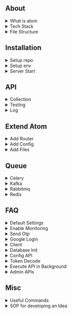 ## About

<details>
<summary>What is atom</summary>

<br>

- Open-source backend framework to speed up large-scale application development  
- Modular architecture combining functional and procedural styles  
- Pure functions used to minimize side effects and improve testability  
- Built-in support for Postgres, Redis, S3, Kafka, and many other services  
- Production-ready to build APIs, background jobs, and integrations quickly  
- Minimal boilerplate so you don’t have to reinvent the wheel each time  
- Non-opinionated: full flexibility in defining business schema, API structure, and external libraries  
</details>

<details>
<summary>Tech Stack</summary>

<br>

Atom uses a proven tech stack so you can build fast without worrying about stack choices.
- Language: Python  
- Framework: FastAPI (for building async APIs)  
- Database: PostgreSQL (primary relational database)  
- Caching: Redis or Valkey (used for cache, rate limiting, task queues, etc.)  
- Object Storage: S3 (for storing files and media objects)  
- Queue: RabbitMQ or Kafka (for background jobs and async processing)  
- Task Worker: Celery (for background processing)  
- Monitoring: Sentry/Prometheus (for error tracking and performance monitoring)  
</details>

<details>
<summary>File Structure</summary>

<br>

Explanation of key files in the repo:
- `function.py` – Core business logic or utility functions
- `.env` – Config variables used across the app  
- `config.py` – Config variables used across the app  
- `main.py` – FastAPI Server + core APIs 
- `extend.py` – Logic for extneding router
- `router.py` – Samples for extending the APIs  
- `curl.txt` – List of curl requests used for testing  
- `test.sh` – Shell script to execute curl.txt tests  
- `consumer_redis.py` – Redis consumer for pub/sub or queue  
- `consumer_rabbitmq.py` – RabbitMQ consumer  
- `consumer_kafka.py` – Kafka consumer  
- `consumer_celery.py` – Celery worker 
- `requirements.txt` – Python dependencies
- `readme.md` – Project documentation   
- `Dockerfile` – Build and run the project inside Docker  
- `.gitignore` – Files/directories to ignore in git
</details>


















## Installation

<details>
<summary>Setup repo</summary>

<br>

```bash
#download repo
git clone https://github.com/atom36942/atom.git
cd atom

#create venv
python3 -m venv venv

#install requirements
./venv/bin/pip install -r requirements.txt
```
</details>

<details>
<summary>Setup env</summary>

<br>

- Create a `.env` file in the root directory with min 4 keys 
- `config_postgres_url`: primary database (PostgreSQL) connection URL  
- `config_redis_url`: used for caching,rate limiting etc 
- `config_key_root`: secret key to authenticate root-user APIs - /root/{api}  
- `config_key_jwt`: secret key used for signing and verifying JWT tokens
```env
config_postgres_url=postgresql://atom@127.0.0.1/postgres
config_redis_url=redis://localhost:6379
config_key_root=any random secret key (2n91nIEaJpsqjFUz)
config_key_jwt=any random secret key (2n91nIEaJpsqjFUz)
```
</details>

<details>
<summary>Server Start</summary>

<br>

Direct
```bash
#direct
./venv/bin/python main.py

#reload
./venv/bin/uvicorn main:app --reload

#docker
docker build -t atom .
docker run -p 8000:8000 atom
```
</details>














## API

<details>
<summary>Collection</summary>

<br>

- All atom APIs are defined in main.py
- All atom APIs are listed in `curl.txt` as ready-to-run `curl` commands  
- You can copy-paste any of these directly into Postman (use "Raw Text" option)  
- Any curl starting with `0` is skipped during automated testing with `test.sh`
- Major section - index,root,auth,my,public,private,admin,router
</details>

<details>
<summary>Testing</summary>

<br>

- You can use the `test.sh` script to run a batch of API tests.
- It reads all curl commands from `curl.txt`
- Executes them one by one as a quick integration test
- To disable a specific curl command, prefix the curl command with `0` in `curl.txt`
- Testing Summary (API,Status Code,Response Time (ms)) will be saved to `curl.csv` in the root folder
- How to run script:
```bash
./test.sh
```
</details>

<details>
<summary>Log</summary>

<br>

- Prebuilt api logs in `log_api` table in database
- Logging is done asynchronously
</details>

















## Extend Atom

<details>
<summary>Add Router</summary>

<br>

- Easily extend Atom by adding your API router files.
- See `router.py` for sample usage
- All APIs in the router file will be automatically added
- Ex to create a router service called llm.
```bash
#1st way
touch router_llm.py

#2nd way
mkdir -p router && touch router/llm.py
```
</details>

<details>
<summary>Add Config</summary>

<br>

- Easily extend Atom by adding your config.
- Use `config` var dict in your routes to access entire config
- Ex to add a key called openai_key using different ways
```bash
#1st way
echo "openai_key=sk-xxxxxx" >> .env

#2nd
echo "openai_key = 'sk-xxxxxx'" >> config.py

#3rd
touch config_custom.py
echo "openai_key = 'sk-xxxxxx'" >> config_custom.py

#4th way
mkdir -p config && touch config/openai.py
echo "openai_key = 'sk-xxxxxx'" >> config/openai.py

#how to use
config.get(openai_key)
```
</details>

<details>
<summary>Add Files</summary>

<br>

- Add extra file logic in `extend_{logic}.py` like function,import,pydantic,etc
- Add all extend files in `extend_master.py`
- This is an opinionated approach to structure code
- import `extend_master.py` in your routes
```python
from extend import *
from extend_master import *
```
</details>













## Queue

<details>
<summary>Celery</summary>

<br>

- Prebuilt Consumer/Producer client
- Docs - https://github.com/celery/celery
- You can add more functions in consumer/producer
- Search producer client in `main.py` or `function.py` for understaning usage
- Commands:
```bash
#consumer .env
config_celery_broker_url=redis://localhost:6379
config_postgres_url=postgresql://atom@127.0.0.1/postgres

##consumer run
./venv/bin/celery -A consumer_celery worker --loglevel=info

#producer .env
config_celery_broker_url=redis://localhost:6379

#producer client
request.app.state.client_celery_producer 
```
</details>


<details>
<summary>Kafka</summary>

<br>

- Prebuilt Consumer/Producer client
- Docs - https://github.com/aio-libs/aiokafka
- You can add more functions in consumer/producer
- Search producer client in `main.py` or `function.py` for understaning usage
- Commands:
```bash
#consumer .env
config_kafka_url=value
config_kafka_username=value
config_kafka_password=value
config_postgres_url=postgresql://atom@127.0.0.1/postgres

##consumer run
./venv/bin/python consumer_kafka.py

#producer .env
config_kafka_url=value
config_kafka_username=value
config_kafka_password=value

#producer client
request.app.state.client_kafka_producer
```
</details>

<details>
<summary>Rabbitmq</summary>

<br>

- Prebuilt Consumer/Producer client
- Docs - https://github.com/mosquito/aio-pika
- You can add more functions in consumer/producer
- Search producer client in `main.py` or `function.py` for understaning usage
- Commands:
```bash
#consumer .env
config_rabbitmq_url=amqp://guest:guest@localhost:5672
config_postgres_url=postgresql://atom@127.0.0.1/postgres

##consumer run
./venv/bin/python consumer_rabbitmq.py

#producer .env
config_rabbitmq_url=amqp://guest:guest@localhost:5672

#producer client
request.app.state.client_rabbitmq_producer
```
</details>

<details>
<summary>Redis</summary>

<br>

- Prebuilt Consumer/Producer client
- Docs - https://redis.readthedocs.io/en/stable/examples/asyncio_examples.html
- You can add more functions in consumer/producer
- Search producer client in `main.py` or `function.py` for understaning usage
- Commands:
```bash
#consumer .env
config_redis_pubsub_url=redis://localhost:6379
config_postgres_url=postgresql://atom@127.0.0.1/postgres

##consumer run
./venv/bin/python consumer_redis.py

#producer .env
config_redis_pubsub_url=redis://localhost:6379

#producer client
request.app.state.client_redis_producer
```
</details>
















## FAQ

<details>
<summary>Default Settings</summary>

<br>

- With below config keys,you can control default settings
- Default values are in main.py config section
- You can add them in `.env` or `config.py` to update default value
- Each key is independent of each other
```bash
#postgres
config_postgres_min_connection=5
config_postgres_max_connection=20

#ratelimiter
config_redis_url_ratelimiter=value

#token
config_token_expire_sec=10000
config_token_user_key_list=id,mobile

#enable/disable
config_is_signup=1
config_is_otp_verify_profile_update=1
config_is_log_api=1
config_is_prometheus==0

#batch
config_batch_log_api=10
config_batch_object_create=10

#cors                             
config_cors_origin_list=x,y,z                   
config_cors_method_list=x,y,z
config_cors_headers_list=x,y,z
config_cors_allow_credentials=False

#crud
config_public_table_create_list=post,comment
config_public_table_read_list=users,post
config_column_update_disabled_list=is_active,is_verified

#mode
config_mode_check_api_access=token/cache
config_mode_check_is_active=token/cache

#cache
config_limit_cache_users_api_access=0
config_limit_cache_users_is_active=0     
```
</details>

<details>
<summary>Enable Monitoring</summary>

<br>

Add the following key to your `.env` file
```bash
#sentry
config_sentry_dsn=value

#prometheus
config_is_prometheus=1
```
</details>

<details>
<summary>Send Otp</summary>

<br>

- Fast2SMS - https://www.fast2sms.com/docs
- Resend - https://resend.com/docs/api-reference
- Check api in the public section of file `curl.txt`
- Add the following key to your `.env` file
```bash
#fast2sms
config_fast2sms_url=value
config_fast2sms_key=value

#resend
config_resend_url=value
config_resend_key=value
```
</details>

<details>
<summary>Google Login</summary>

<br>

- Check api in the auth section of file `curl.txt`
- Add the following key to your `.env` file
```bash
#google
config_google_login_client_id=value
```
</details>

<details>
<summary>Client</summary>

<br>

- Search client name in `main.py` or `function.py` for understaning usage. Docs link below:-
- Databases - https://github.com/encode/databases
- Asyncpg - https://github.com/MagicStack/asyncpg
- Redis - https://redis.readthedocs.io/en/stable/examples/asyncio_examples.html
- Mongodb - https://motor.readthedocs.io/en/stable
- AWS S3/SNS/SES - https://boto3.amazonaws.com
- Posthog - https://posthog.com/docs/libraries/python
- OpenAI - https://github.com/openai/openai-python
- How to enable: add below key in .env
```bash
#postgres
config_postgres_url=postgresql://atom@127.0.0.1/postgres
config_postgres_url_read=postgresql://atom@127.0.0.1/postgres

#redis
config_redis_url=redis://localhost:6379

#mongodb
config_mongodb_url=mongodb://localhost:27017

#aws s3
config_aws_access_key_id=value
config_aws_secret_access_key=value
config_s3_region_name=value

#aws sns
config_aws_access_key_id=value
config_aws_secret_access_key=value
config_sns_region_name=value

#aws ses
config_aws_access_key_id=value
config_aws_secret_access_key=value
config_ses_region_name=value

#posthog
config_posthog_project_host=value
config_posthog_project_key=value

#openai
config_openai_key=value
```

How to access client in your routes.
```python
request.app.state.client_postgres
request.app.state.client_postgres_asyncpg
request.app.state.client_postgres_asyncpg_pool
request.app.state.client_postgres_read
request.app.state.client_redis
request.app.state.client_mongodb
request.app.state.client_s3
request.app.state.client_s3_resource
request.app.state.client_sns
request.app.state.client_ses
request.app.state.client_posthog
request.app.state.client_openai 
 ```
</details>

<details>
<summary>Database Init</summary>

<br>

- Extend below config_postgres_schema as per your schema.
- Replace it in config.py
```python
config_postgres_schema={
"table":{
"test":[
"created_at-timestamptz-0-brin",
"updated_at-timestamptz-0-0",
"created_by_id-bigint-0-0",
"updated_by_id-bigint-0-0",
"is_active-smallint-0-btree",
"is_verified-smallint-0-btree",
"is_deleted-smallint-0-btree",
"is_protected-smallint-0-btree",
"type-bigint-0-btree",
"title-text-0-btree,gin",
"description-text-0-0",
"file_url-text-0-0",
"link_url-text-0-0",
"tag-text-0-0",
"rating-numeric(10,3)-0-0",
"remark-text-0-btree,gin",
"location-geography(POINT)-0-gist",
"metadata-jsonb-0-gin"
],
"users":[
"created_at-timestamptz-0-brin",
"updated_at-timestamptz-0-0",
"created_by_id-bigint-0-0",
"updated_by_id-bigint-0-0",
"is_active-smallint-0-btree",
"is_verified-smallint-0-btree",
"is_deleted-smallint-0-btree",
"is_protected-smallint-0-btree",
"type-bigint-1-btree",
"username-text-0-btree",
"password-text-0-btree",
"google_id-text-0-btree",
"google_data-jsonb-0-0",
"email-text-0-btree",
"mobile-text-0-btree",
"api_access-text-0-0",
"last_active_at-timestamptz-0-0",
"username_bigint-bigint-0-btree",
"password_bigint-bigint-0-btree"
],
"otp":[
"created_at-timestamptz-0-brin",
"otp-integer-1-0",
"email-text-0-btree",
"mobile-text-0-btree"
],
"log_password":[
"created_at-timestamptz-0-0",
"user_id-bigint-0-0",
"password-text-0-0"
],
"message":[
"created_at-timestamptz-0-brin",
"updated_at-timestamptz-0-0",
"created_by_id-bigint-1-btree",
"updated_by_id-bigint-0-0",
"is_deleted-smallint-0-btree",
"user_id-bigint-1-btree",
"description-text-1-0",
"is_read-smallint-0-btree"
],
"report_user":[
"created_at-timestamptz-0-0",
"created_by_id-bigint-1-btree",
"user_id-bigint-1-btree"
],
"log_api":[
"created_at-timestamptz-0-0",
"created_by_id-bigint-0-0",
"type-bigint-0-btree",
"ip_address-text-0-0",
"api-text-0-btree,gin",
"method-text-0-0",
"query_param-text-0-0",
"status_code-smallint-0-0",
"response_time_ms-numeric(1000,3)-0-0",
"description-text-0-0"
],
},
"query":{
"users_disable_bulk_delete":"create or replace trigger trigger_delete_disable_bulk_users after delete on users referencing old table as deleted_rows for each statement execute procedure function_delete_disable_bulk(1);",
"users_check_username":"alter table users add constraint constraint_check_users_username check (username = lower(username) and username not like '% %' and trim(username) = username);",
"users_unique_1":"alter table users add constraint constraint_unique_users_type_username unique (type,username);",
"users_unique_2":"alter table users add constraint constraint_unique_users_type_email unique (type,email);",
"users_unique_3":"alter table users add constraint constraint_unique_users_type_mobile unique (type,mobile);",
"users_unique_4":"alter table users add constraint constraint_unique_users_type_google_id unique (type,google_id);",
"users_unique_5":"alter table report_user add constraint constraint_unique_report_user unique (created_by_id,user_id);",
"users_unique_6":"alter table users add constraint constraint_unique_users_type_username_bigint unique (type,username_bigint);",
}
}
```
- It has two keys: table and query.
- Table contains table definitions.
- Query contains extra SQL queries to run.
- Understanding schema:-
```python
"type-bigint-0-btree"
"title-text-1-btree,gin"
```
- each row represent one column in the table
- `type` or `title` = column name
- `bigint` or `text` = column datatype
- `0` or `1` = column can be be null or not. if 0, it can be null else 1 which will force not null constraint
- `btree` or `btree,gin`  = index on that column. if 0, no index. it can be multiple also with comma separated values
- Hit below curl to init the database
- Token root is from .env (`config_key_root`)
```curl
curl -X GET "$baseurl/root/postgres-init" -H "Authorization: Bearer $token_root"
```
</details>

<details>
<summary>Config API</summary>

<br>

- Update below `config_api` dict in `config.py` for your api settings:
```bash
config_api={
"/admin/object-create":{"id":1},
"/admin/object-update":{"id":2},
"/admin/ids-update":{"id":3},
"/admin/ids-delete":{"id":4}, 
"/admin/object-read":{"id":5,"cache_sec":["redis",100]},
"/admin/postgres-query-runner":{"id":6},
"/test":{"id":7,"is_token":0,"is_active_check":1,"cache_sec":["inmemory",60],"ratelimiter_times_sec":[1,3]},
}
```
- enable admin check - id:100
- enable auth - is_token:1
- enable user active check - is_active_check:1
- enable caching - cache_sec:["inmemory/redis",60]
- enable ratelimiter - ratelimiter_times_sec:[1,3]
</details>

<details>
<summary>Token Decode</summary>

<br>

- Decoded user info is injected into `request.state.user` for downstream access.
```bash
request.state.user.get("id")
request.state.user.get("is_active")
request.state.user.get("mobile")
```
</details>

<details>
<summary>Execute API in Background</summary>

<br>

- Check the `curl.txt` file for examples
- Immediately returns a success response while processing continues in the background.
- Send below key in query params:
```python
is_background=1
```
</details>

<details>
<summary>Admin APIs</summary>

<br>

- Add `/admin` in the route path to mark it as an admin API  
- Check the `curl.txt` file for examples
- `/admin` APIs are meant for routes that should be restricted to limited users.  
- Access control is check by middleware using token
- Assign a unique ID in the `config_api` in `config.py`:
```bash
"id":3
```
- Only users whose `api_access` column in the database contains that API ID will be allowed to access it  
- Example to give user_id=1 access to admin APIs with IDs 1,2,3
```sql
update users set api_access='1,2,3' where id=1;
```
- To revoke access, update `api_access` column and refresh token 
</details>























## Misc

<details>
<summary>Useful Commands</summary>

<br>

```bash
#package
./venv/bin/pip install fastapi
./venv/bin/pip install --upgrade fastapi
./venv/bin/pip uninstall fastapi
./venv/bin/pip freeze > requirements.txt

#stop python
lsof -ti :8000 | xargs kill -9

#reset postgres                    
drop schema if exists public cascade;
create schema if not exists public;

#export postgres
\copy table to 'path'  delimiter ',' csv header;
\copy (query) to 'path'  delimiter ',' csv header;

#import postgres       
\copy table from 'path' delimiter ',' csv header;
\copy table(column) from 'path' delimiter ',' csv header;   
```
</details>

<details>
<summary>SOP for developing an Idea</summary>

<br>

- `Idea` – Founder: Define problem, scope, and core features.
- `Design` – UI/UX: Convert idea into clear user flows and visual layouts.
- `Frontend` – Frontend Developer: Build responsive UI from approved designs.
- `Backend` – Backend Developer: Develop APIs, database, and business logic (Atom can be used).
- `Deployment` – Backend Developer: Deploy code to server.
- `Testing` – QA: Verify functionality, log defects, approve prototype.
- `Live` – Founder: Make the prototype publicly accessible and announce launch.
</details>


